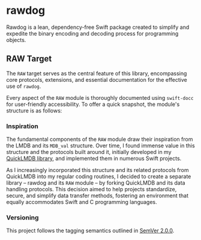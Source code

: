 # rawdog

Rawdog is a lean, dependency-free Swift package created to simplify and expedite the binary encoding and decoding process for programming objects.

## RAW Target

The `RAW` target serves as the central feature of this library, encompassing core protocols, extensions, and essential documentation for the effective use of `rawdog`.

Every aspect of the `RAW` module is thoroughly documented using `swift-docc` for user-friendly accessibility. To offer a quick snapshot, the module's structure is as follows:

### Inspiration

The fundamental components of the `RAW` module draw their inspiration from the LMDB and its `MDB_val` structure. Over time, I found immense value in this structure and the protocols built around it, initially developed in my [QuickLMDB library](https://github.com/tannerdsilva/QuickLMDB), and implemented them in numerous Swift projects. 

As I increasingly incorporated this structure and its related protocols from QuickLMDB into my regular coding routines, I decided to create a separate library – rawdog and its `RAW` module – by forking QuickLMDB and its data handling protocols. This decision aimed to help projects standardize, secure, and simplify data transfer methods, fostering an environment that equally accommodates Swift and C programming languages.

### Versioning

This project follows the tagging semantics outlined in [SemVer 2.0.0](https://semver.org/#semantic-versioning-200).